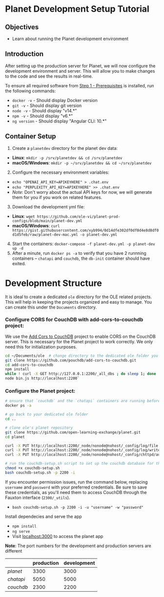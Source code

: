 ﻿# Planet Development Setup Tutorial

## Objectives

- Learn about running the Planet development environment

## Introduction

After setting up the production server for Planet, we will now configure the development environment and server. This will allow you to make changes to the code and see the results in real-time. 

To ensure all required software from [Step 1 - Prerequisites](vi-prerequisites.md) is installed, run the following commands:

- `docker -v` - Should display Docker version
- `git -v` - Should display git version
- `node -v` - Should display "v14.*"
- `npm -v` - Should display "v6.*"
- `ng version` - Should display "Angular CLI: 10.*"

## Container Setup

1. Create a `planetdev` directory for the planet dev data:
  - **Linux**: `mkdir -p /srv/planetdev && cd /srv/planetdev`
  - **macOS/Windows**: `mkdir -p ~/srv/planetdev && cd ~/srv/planetdev`
2. Configure the necessary environment variables:
  - `echo "OPENAI_API_KEY=APIKEYHERE" > .chat.env`
  - `echo "PERPLEXITY_API_KEY=APIKEYHERE" >> .chat.env`
  - *Note*: Don't worry about the actual API keys for now, we will generate them for you if you work on related features.
3. Download the development yml file:
- **Linux**: `wget https://github.com/ole-vi/planet-prod-configs/blob/main/planet-dev.yml`
- **macOS/Windows**: `curl https://gist.githubusercontent.com/xyb994/0d14dfe302df0df0d4e8d8df0d1d5feb/raw/planet-dev-mac.yml -o planet-dev.yml`
4. Start the containers: `docker-compose -f planet-dev.yml -p planet-dev up -d`
5. After a minute, run `docker ps -a` to verify that you have 2 runnning containers – `chatapi` and `couchdb`, the `db-init` container should have exited.

# Development Structure

It is ideal to create a dedicated `ole` directory for the OLE related projects. This will help in keeping the projects organized and easy to manage. You can create this under the `Documents` directory.

### Configure CORS for CouchDB with add-cors-to-couchdb project:

We use the [Add Cors to CouchDB](https://github.com/pouchdb/add-cors-to-couchdb) project to enable CORS on the CouchDB server. This is necessary for the Planet project to work correctly. We only need this for initialization purposes.

```bash
cd ~/Documents/ole  # change directory to the dedicated ole folder you created earlier
git clone https://github.com/pouchdb/add-cors-to-couchdb.git
cd add-cors-to-couchdb
npm install
while ! curl -X GET http://127.0.0.1:2200/_all_dbs ; do sleep 1; done
node bin.js http://localhost:2200`
```

### Configure the Planet project:

```bash
# ensure that `couchdb` and the `chatapi` containers are running before proceeding.
docker ps -a

# go back to your dedicated ole folder
cd ..

# clone ole's planet repository
git clone https://github.com/open-learning-exchange/planet.git
cd planet

curl -X PUT http://localhost:2200/_node/nonode@nohost/_config/log/file -d '"/opt/couchdb/var/log/couch.log"'
curl -X PUT http://localhost:2200/_node/nonode@nohost/_config/log/writer -d '"file"'
curl -X PUT http://localhost:2200/_node/nonode@nohost/_config/chttpd/authentication_handlers -d '"{chttpd_auth, cookie_authentication_handler}, {chttpd_auth, proxy_authentication_handler}, {chttpd_auth, default_authentication_handler}"'

# run the couchdb-setup.sh script to set up the couchdb database for the planet project
chmod +x couchdb-setup.sh
bash couchdb-setup.sh -p 2200 -i
```

If you encounter permission issues, run the command below, replacing `username` and `password` with your preferred credentials. Be sure to save these credentials, as you'll need them to access CouchDB through the Fauxton interface (`2300/_utils`).

- `bash couchdb-setup.sh -p 2200 -i -u "username" -w "password"`

Install dependecies and serve the app

- `npm install`
- `ng serve`
- Visit <localhost:3000> to access the planet app

**Note**: The port numbers for the development and production servers are different

||**production**|**development**|
|---|--------------|---------------|
| *planet* | 3300 | 3000 |
| *chatapi* | 5050 | 5000 |
| *couchdb* | 2300 | 2200 |
